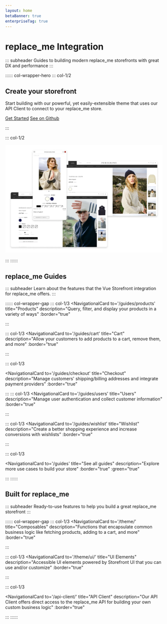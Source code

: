 ```yaml
---
layout: home
betaBanner: true
enterpriseTag: true
---
```


# replace_me Integration

::: subheader
Guides to building modern replace_me storefronts with great DX and performance
:::

:::::: col-wrapper-hero
::: col-1/2

## Create your storefront

Start building with our powerful, yet easily-extensible theme that uses our API Client to connect to your replace_me store. 

[Get Started](/getting-started/)
[See on Github](https://github.com/vuestorefront/ecommerce-integration-boilerplate/)


:::

::: col-1/2

![Three images of a storefront on desktop and mobile](./images/hero.webp)

:::
::::::

## replace_me Guides

::: subheader
Learn about the features that the Vue Storefront integration for replace_me offers.
:::

:::::: col-wrapper-gap
::: col-1/3
<NavigationalCard
to='/guides/products'
title="Products"
description="Query, filter, and display your products in a variety of ways"
:border="true"
>
<Icon icon="material-symbols:shopping-bag" width=24 color="#ffffff" />
</NavigationalCard>
:::

::: col-1/3
<NavigationalCard
to='/guides/cart'
title="Cart"
description="Allow your customers to add products to a cart, remove them, and more"
:border="true"
>
<Icon icon="material-symbols:shopping-cart-rounded" width=24  color="#ffffff"/>
</NavigationalCard>

:::

::: col-1/3

<NavigationalCard
to='/guides/checkout'
title="Checkout"
description="Manage customers' shipping/billing addresses and integrate payment providers"
:border="true"
>
<Icon icon="carbon:delivery-parcel" width=24  color="#ffffff"/>
</NavigationalCard>

:::
::: col-1/3
<NavigationalCard
to='/guides/users'
title="Users"
description="Manage user authentication and collect customer information"
:border="true"
>
<Icon icon="ph:user-fill" width=24 color="#ffffff" />
</NavigationalCard>
:::

::: col-1/3
<NavigationalCard
to='/guides/wishlist'
title="Wishlist"
description="Create a better shopping experience and increase conversions with wishlists"
:border="true"
>
<Icon icon="material-symbols:bookmark-add" width=24  color="#ffffff"/>
</NavigationalCard>

:::

::: col-1/3

<NavigationalCard
to='/guides'
title="See all guides"
description="Explore more use cases to build your store"
:border="true"
:green="true"
> 
<Icon icon="material-symbols:menu-book" width=36  color="#ffffff"/>
</NavigationalCard>

:::
::::::

## Built for replace_me

::: subheader
Ready-to-use features to help you build a great replace_me storefront
:::

:::::: col-wrapper-gap
::: col-1/3
<NavigationalCard
to='/theme/'
title="Composables"
description="Functions that encapsulate common business logic like fetching products, adding to a cart, and more"
:border="true"
>
<Icon icon="ri:code-s-slash-fill" width=24 color="#ffffff" />
</NavigationalCard>
:::

::: col-1/3
<NavigationalCard
to='/theme/ui/'
title="UI Elements"
description="Accessible UI elements powered by Storefront UI that you can use and/or customize"
:border="true"
>
<Icon icon="pepicons:paint-pallet" width=24  color="#ffffff"/>
</NavigationalCard>

:::

::: col-1/3

<NavigationalCard
to='/api-client/'
title="API Client"
description="Our API Client offers direct access to the replace_me API for building your own custom business logic"
:border="true"
>
<Icon icon="mdi:connection" width=24  color="#ffffff"/>
</NavigationalCard>

:::
::::::
<CoreDocsList />

<VsfEcosystem />
